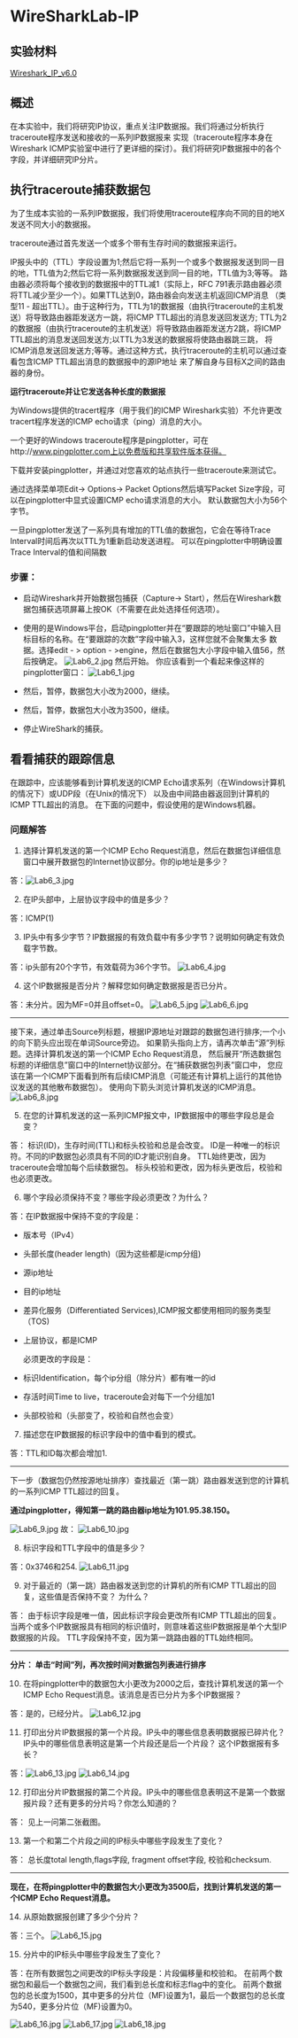 # WireSharkLab-IP

## 实验材料
[Wireshark_IP_v6.0](Wireshark_IP_v6.0.pdf)

## 概述
  在本实验中，我们将研究IP协议，重点关注IP数据报。我们将通过分析执行traceroute程序发送和接收的一系列IP数据报来
  实现（traceroute程序本身在Wireshark ICMP实验室中进行了更详细的探讨）。我们将研究IP数据报中的各个字段，并详细研究IP分片。
  
## 执行traceroute捕获数据包

  为了生成本实验的一系列IP数据报，我们将使用traceroute程序向不同的目的地X发送不同大小的数据报。
  
  traceroute通过首先发送一个或多个带有生存时间的数据报来运行。
  
  IP报头中的（TTL）字段设置为1;然后它将一系列一个或多个数据报发送到同一目的地，TTL值为2;然后它将一系列数据报发送到同一目的地，TTL值为3;等等。
  路由器必须将每个接收到的数据报中的TTL减1（实际上，RFC 791表示路由器必须将TTL减少至少一个）。如果TTL达到0，路由器会向发送主机返回ICMP消息
  （类型11 - 超出TTL）。由于这种行为，TTL为1的数据报（由执行traceroute的主机发送）将导致路由器距发送方一跳，将ICMP TTL超出的消息发送回发送方;
  TTL为2的数据报（由执行traceroute的主机发送）将导致路由器距发送方2跳，将ICMP TTL超出的消息发送回发送方;以TTL为3发送的数据报将使路由器跳三跳，
  将ICMP消息发送回发送方;等等。通过这种方式，执行traceroute的主机可以通过查看包含ICMP TTL超出消息的数据报中的源IP地址
  来了解自身与目标X之间的路由器的身份。
  
  **运行traceroute并让它发送各种长度的数据报**
  
  为Windows提供的tracert程序（用于我们的ICMP Wireshark实验）不允许更改tracert程序发送的ICMP echo请求（ping）消息的大小。
  
  一个更好的Windows traceroute程序是pingplotter，可在http://www.pingplotter.com上以免费版和共享软件版本获得。
  
  下载并安装pingplotter，并通过对您喜欢的站点执行一些traceroute来测试它。
  
  通过选择菜单项Edit-> Options-> Packet Options然后填写Packet Size字段，可以在pingplotter中显式设置ICMP echo请求消息的大小。
默认数据包大小为56个字节。

  一旦pingplotter发送了一系列具有增加的TTL值的数据包，它会在等待Trace Interval时间后再次以TTL为1重新启动发送进程。
可以在pingplotter中明确设置Trace Interval的值和间隔数

### 步骤：

+ 启动Wireshark并开始数据包捕获（Capture-> Start），然后在Wireshark数据包捕获选项屏幕上按OK（不需要在此处选择任何选项）。
+ 使用的是Windows平台，启动pingplotter并在“要跟踪的地址窗口”中输入目标目标的名称。在“要跟踪的次数”字段中输入3，这样您就不会聚集太多
数据。选择edit - > option - >engine，然后在数据包大小字段中输入值56，然后按确定。
![Lab6_2.jpg](../img/Lab6_2.jpg)
然后开始。
你应该看到一个看起来像这样的pingplotter窗口：
![Lab6_1.jpg](../img/Lab6_1.jpg)

+ 然后，暂停，数据包大小改为2000，继续。
+ 然后，暂停，数据包大小改为3500，继续。
+ 停止WireShark的捕获。

## 看看捕获的跟踪信息

  在跟踪中，应该能够看到计算机发送的ICMP Echo请求系列（在Windows计算机的情况下）或UDP段（在Unix的情况下）
  以及由中间路由器返回到计算机的ICMP TTL超出的消息。
  在下面的问题中，假设使用的是Windows机器。

### 问题解答

1. 选择计算机发送的第一个ICMP Echo Request消息，然后在数据包详细信息窗口中展开数据包的Internet协议部分。你的ip地址是多少？

答：![Lab6_3.jpg](../img/Lab6_3.jpg)

2. 在IP头部中，上层协议字段中的值是多少？

答：ICMP(1)

3. IP头中有多少字节？IP数据报的有效负载中有多少字节？说明如何确定有效负载字节数。

答：ip头部有20个字节，有效载荷为36个字节。
    ![Lab6_4.jpg](../img/Lab6_4.jpg)

4. 这个IP数据报是否分片？解释您如何确定数据报是否已分片。

答：未分片。因为MF=0并且offset=0。
![Lab6_5.jpg](../img/Lab6_5.jpg)
![Lab6_6.jpg](../img/Lab6_6.jpg)

---

  接下来，通过单击Source列标题，根据IP源地址对跟踪的数据包进行排序;一个小的向下箭头应出现在单词Source旁边。
  如果箭头指向上方，请再次单击“源”列标题。选择计算机发送的第一个ICMP Echo Request消息，
  然后展开“所选数据包标题的详细信息”窗口中的Internet协议部分。在“捕获数据包列表”窗口中，
  您应该在第一个ICMP下面看到所有后续ICMP消息（可能还有计算机上运行的其他协议发送的其他散布数据包）。
  使用向下箭头浏览计算机发送的ICMP消息。
  ![Lab6_8.jpg](../img/Lab6_8.jpg)
  
5. 在您的计算机发送的这一系列ICMP报文中，IP数据报中的哪些字段总是会变？

答： 标识(ID)，生存时间(TTL)和标头校验和总是会改变。
    ID是一种唯一的标识符。不同的IP数据包必须具有不同的ID才能识别自身。
	TTL始终更改，因为traceroute会增加每个后续数据包。
	标头校验和更改，因为标头更改后，校验和也必须更改。

6. 哪个字段必须保持不变？哪些字段必须更改？为什么？

答：在IP数据报中保持不变的字段是：
+ 版本号（IPv4）
+ 头部长度(header length)（因为这些都是icmp分组)
+ 源ip地址
+ 目的ip地址
+ 差异化服务（Differentiated Services),ICMP报文都使用相同的服务类型（TOS)
+ 上层协议，都是ICMP

  必须更改的字段是：
+ 标识Identification，每个ip分组（除分片）都有唯一的id
+ 存活时间Time to live，traceroute会对每下一个分组加1
+ 头部校验和（头部变了，校验和自然也会变）

7. 描述您在IP数据报的标识字段中的值中看到的模式。

答：TTL和ID每次都会增加1.

 ---
 下一步（数据包仍然按源地址排序）查找最近（第一跳）路由器发送到您的计算机的一系列ICMP TTL超过的回复。
 
 **通过pingplotter，得知第一跳的路由器ip地址为101.95.38.150。**
 
 ![Lab6_9.jpg](../img/Lab6_9.jpg)
 故：
 ![Lab6_10.jpg](../img/Lab6_10.jpg)
 
 8. 标识字段和TTL字段中的值是多少？
 
 答：0x3746和254.
  ![Lab6_11.jpg](../img/Lab6_11.jpg)
  
9. 对于最近的（第一跳）路由器发送到您的计算机的所有ICMP TTL超出的回复，这些值是否保持不变？
为什么？

答： 由于标识字段是唯一值，因此标识字段会更改所有ICMP TTL超出的回复。
当两个或多个IP数据报具有相同的标识值时，则意味着这些IP数据报是单个大型IP数据报的片段。
TTL字段保持不变，因为第一跳路由器的TTL始终相同。

 --- 
 **分片：
单击“时间”列，再次按时间对数据包列表进行排序**

10. 在将pingplotter中的数据包大小更改为2000之后，查找计算机发送的第一个ICMP Echo Request消息。该消息是否已分片为多个IP数据报？

答：是的，已经分片。
   ![Lab6_12.jpg](../img/Lab6_12.jpg)
   
11. 打印出分片IP数据报的第一个片段。IP头中的哪些信息表明数据报已碎片化？
    IP头中的哪些信息表明这是第一个片段还是后一个片段？
    这个IP数据报有多长？ 

答：![Lab6_13.jpg](../img/Lab6_13.jpg)
![Lab6_14.jpg](../img/Lab6_14.jpg)

12. 打印出分片IP数据报的第二个片段。IP头中的哪些信息表明这不是第一个数据报片段？还有更多的分片吗？你怎么知道的？

答： 见上一问第二张截图。

13. 第一个和第二个片段之间的IP标头中哪些字段发生了变化？

答： 总长度total length,flags字段, fragment offset字段, 校验和checksum.

 ---
 **现在，在将pingplotter中的数据包大小更改为3500后，找到计算机发送的第一个ICMP Echo Request消息。**

14. 从原始数据报创建了多少个分片？

答：三个。
![Lab6_15.jpg](../img/Lab6_15.jpg)

15. 分片中的IP标头中哪些字段发生了变化？

答：在所有数据包之间更改的IP标头字段是：片段偏移量和校验和。
    在前两个数据包和最后一个数据包之间，我们看到总长度和标志flag中的变化。
    前两个数据包的总长度为1500，其中更多的分片位（MF)设置为1，最后一个数据包的总长度为540，更多分片位（MF)设置为0。

![Lab6_16.jpg](../img/Lab6_16.jpg)
![Lab6_17.jpg](../img/Lab6_17.jpg)
![Lab6_18.jpg](../img/Lab6_18.jpg)
